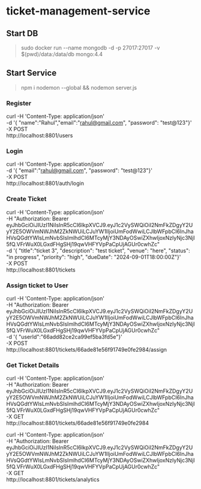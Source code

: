 # ticket-management-service

## Start DB
> sudo docker run --name mongodb -d -p 27017:27017 -v $(pwd)/data:/data/db mongo:4.4

## Start Service
> npm i nodemon --global && nodemon server.js


### Register
curl -H 'Content-Type: application/json' \
      -d '{ "name":"Rahul","email":"rahul@gmail.com", "password": "test@123"}' \
      -X POST \
      http://localhost:8801/users

### Login
curl -H 'Content-Type: application/json' \
      -d '{ "email":"rahul@gmail.com", "password": "test@123"}' \
      -X POST \
      http://localhost:8801/auth/login

### Create Ticket
curl -H 'Content-Type: application/json' \
	 -H "Authorization: Bearer eyJhbGciOiJIUzI1NiIsInR5cCI6IkpXVCJ9.eyJ1c2VySWQiOiI2NmFkZDgyY2UyY2E5OWVmNWJhM2ZkNWUiLCJuYW1lIjoiUmFodWwiLCJlbWFpbCI6InJhaHVsQGdtYWlsLmNvbSIsImlhdCI6MTcyMjY3NDAyOSwiZXhwIjoxNzIyNjc3NjI5fQ.VFrWuX0LGxdFHgSHj19qwVHFYVpPaCpUjAGUr0cwhZc" \
      -d '{ "title":"ticket 3", "description": "test ticket", "venue": "here", "status": "in progress", "priority": "high", "dueDate": "2024-09-01T18:00:00Z"}' \
      -X POST \
      http://localhost:8801/tickets

### Assign ticket to User
curl -H 'Content-Type: application/json' \
	 -H "Authorization: Bearer eyJhbGciOiJIUzI1NiIsInR5cCI6IkpXVCJ9.eyJ1c2VySWQiOiI2NmFkZDgyY2UyY2E5OWVmNWJhM2ZkNWUiLCJuYW1lIjoiUmFodWwiLCJlbWFpbCI6InJhaHVsQGdtYWlsLmNvbSIsImlhdCI6MTcyMjY3NDAyOSwiZXhwIjoxNzIyNjc3NjI5fQ.VFrWuX0LGxdFHgSHj19qwVHFYVpPaCpUjAGUr0cwhZc" \
      -d '{ "userId":"66add82ce2ca99ef5ba3fd5e"}' \
      -X POST \
      http://localhost:8801/tickets/66ade81e56f91749e0fe2984/assign

### Get Ticket Details
curl -H 'Content-Type: application/json' \
	 -H "Authorization: Bearer eyJhbGciOiJIUzI1NiIsInR5cCI6IkpXVCJ9.eyJ1c2VySWQiOiI2NmFkZDgyY2UyY2E5OWVmNWJhM2ZkNWUiLCJuYW1lIjoiUmFodWwiLCJlbWFpbCI6InJhaHVsQGdtYWlsLmNvbSIsImlhdCI6MTcyMjY3NDAyOSwiZXhwIjoxNzIyNjc3NjI5fQ.VFrWuX0LGxdFHgSHj19qwVHFYVpPaCpUjAGUr0cwhZc" \
      -X GET \
      http://localhost:8801/tickets/66ade81e56f91749e0fe2984

curl -H 'Content-Type: application/json' \
	 -H "Authorization: Bearer eyJhbGciOiJIUzI1NiIsInR5cCI6IkpXVCJ9.eyJ1c2VySWQiOiI2NmFkZDgyY2UyY2E5OWVmNWJhM2ZkNWUiLCJuYW1lIjoiUmFodWwiLCJlbWFpbCI6InJhaHVsQGdtYWlsLmNvbSIsImlhdCI6MTcyMjY3NDAyOSwiZXhwIjoxNzIyNjc3NjI5fQ.VFrWuX0LGxdFHgSHj19qwVHFYVpPaCpUjAGUr0cwhZc" \
      -X GET \
      http://localhost:8801/tickets/analytics